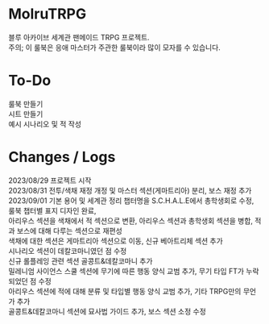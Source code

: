 # MolruTRPG
블루 아카이브 세계관 팬메이드 TRPG 프로젝트.  
주의; 이 룰북은 응애 마스터가 주관한 룰북이라 많이 모자를 수 있습니다.  

# To-Do
룰북 만들기  
시트 만들기  
예시 시나리오 및 적 작성

# Changes / Logs
2023/08/29 프로젝트 시작  
2023/08/31 전투/색채 재정 개정 및 마스터 섹션(게마트리아) 분리, 보스 재정 추가  
2023/09/01 기본 용어 및 세계관 정리 챕터명을 S.C.H.A.L.E에서 총학생회로 수정, 룰북 챕터별 표지 디자인 완료,   
아리우스 섹션을 색채에서 적 섹션으로 변환, 아리우스 섹션과 총학생회 섹션을 병합, 적과 보스에 대해 다루는 섹션으로 재편성  
색채에 대한 섹션은 게마트리아 섹션으로 이동, 신규 베아트리체 섹션 추가  
시나리오 섹션이 데칼코마니였던 점 수정  
신규 롤플레잉 관련 섹션 골콩트&데칼코마니 추가  
밀레니엄 사이언스 스쿨 섹션에 무기에 따른 행동 양식 교범 추가, 무기 타입 FT가 누락되었던 점 수정  
아리우스 섹션에 적에 대해 분류 및 타입별 행동 양식 교범 추가, 기타 TRPG만의 무언가 추가  
골콩트&데칼코마니 섹션에 묘사법 가이드 추가, 보스 섹션 소정 수정
